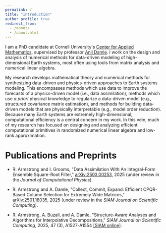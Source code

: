 ```yaml
---
permalink: /
title: "Introduction"
author_profile: true
redirect_from: 
  - /about/
  - /about.html
---
```


I am a PhD candidate at Cornell University's [Center for Applied Mathematics](https://www.cam.cornell.edu/cam), supervised by professor [Anil Damle](https://www.cs.cornell.edu/~damle/). I work on the design and analysis of numerical methods for data-driven modeling of high-dimensional Earth systems, most often using tools from matrix analysis and numerical linear algebra.

My research develops mathematical theory and numerical methods for synthesizing data-driven and physics-driven approaches to Earth systems modeling. This encompasses methods which use data to improve the forecasts of a physics-driven model (i.e., data assimilation), methods which use _a priori_ physical knowledge to regularize a data-driven model (e.g., structured covariance matrix estimation), and methods for building data-driven models that are physically interpretable (e.g., model order reduction). Because many Earth systems are extremely high-dimensional, computational efficiency is a central concern in my work. In this vein, much of my research has focused on designing and analyzing efficient computational primitives in randomized numerical linear algebra and low-rank approximation.

# Publications and Preprints

- R. Armstrong and I. Grooms, "Data Assimilation With An Integral-Form Ensemble Square-Root Filter," [arXiv:2503.00253](https://arxiv.org/abs/2503.00253), 2025 (under review in the _Journal of Computational Physics_).

- R. Armstrong and A. Damle, "Collect, Commit, Expand: Efficient CPQR-Based Column Selection for Extremely Wide Matrices," [arXiv:2501.18035](https://arxiv.org/abs/2501.18035), 2025 (under review in the _SIAM Journal on Scientific Computing_).

- R. Armstrong, A. Buzali, and A. Damle, "Structure-Aware Analyses and Algorithms for Interpolative Decompositions," _SIAM Journal on Scientific Computing_, 2025, 47 (3), A1527-A1554 [[SIAM online]](https://doi.org/10.1137/23M1610811).

